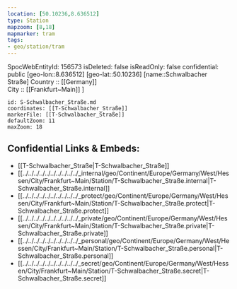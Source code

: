 ```yaml
---
location: [50.10236,8.636512] 
type: Station 
mapzoom: [8,18] 
mapmarker: tram 
tags:
- geo/station/tram
---
```

SpocWebEntityId: 156573
isDeleted: false
isReadOnly: false
confidential: public
[geo-lon::8.636512] 
[geo-lat::50.10236] 
[name::Schwalbacher Straße] 
Country :: [[Germany]]  
City :: [[Frankfurt~Main]] ] 


```leaflet
id: S-Schwalbacher_Straße.md
coordinates: [[T-Schwalbacher_Straße]] 
markerFile: [[T-Schwalbacher_Straße]] 
defaultZoom: 11 
maxZoom: 18
```


## Confidential Links & Embeds: 
- [[T-Schwalbacher_Straße|T-Schwalbacher_Straße]] 
- [[../../../../../../../../../../_internal/geo/Continent/Europe/Germany/West/Hessen/City/Frankfurt~Main/Station/T-Schwalbacher_Straße.internal|T-Schwalbacher_Straße.internal]] 
- [[../../../../../../../../../../_protect/geo/Continent/Europe/Germany/West/Hessen/City/Frankfurt~Main/Station/T-Schwalbacher_Straße.protect|T-Schwalbacher_Straße.protect]] 
- [[../../../../../../../../../../_private/geo/Continent/Europe/Germany/West/Hessen/City/Frankfurt~Main/Station/T-Schwalbacher_Straße.private|T-Schwalbacher_Straße.private]] 
- [[../../../../../../../../../../_personal/geo/Continent/Europe/Germany/West/Hessen/City/Frankfurt~Main/Station/T-Schwalbacher_Straße.personal|T-Schwalbacher_Straße.personal]] 
- [[../../../../../../../../../../_secret/geo/Continent/Europe/Germany/West/Hessen/City/Frankfurt~Main/Station/T-Schwalbacher_Straße.secret|T-Schwalbacher_Straße.secret]] 
